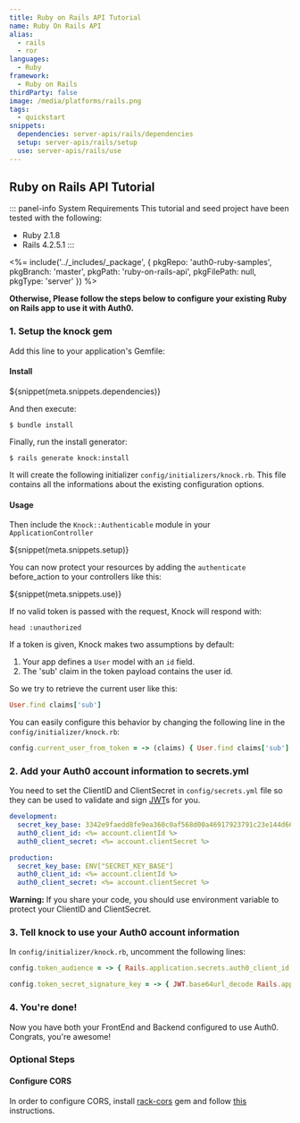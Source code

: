 ```yaml
---
title: Ruby on Rails API Tutorial
name: Ruby On Rails API
alias:
  - rails
  - ror
languages:
  - Ruby
framework:
  - Ruby on Rails
thirdParty: false
image: /media/platforms/rails.png
tags:
  - quickstart
snippets:
  dependencies: server-apis/rails/dependencies
  setup: server-apis/rails/setup
  use: server-apis/rails/use
---
```


## Ruby on Rails API Tutorial

::: panel-info System Requirements
This tutorial and seed project have been tested with the following:
* Ruby 2.1.8
* Rails 4.2.5.1
:::

<%= include('../_includes/_package', {
  pkgRepo: 'auth0-ruby-samples',
  pkgBranch: 'master',
  pkgPath: 'ruby-on-rails-api',
  pkgFilePath: null,
  pkgType: 'server'
}) %>

**Otherwise, Please follow the steps below to configure your existing Ruby on Rails app to use it with Auth0.**

### 1. Setup the knock gem

Add this line to your application's Gemfile:

#### Install

${snippet(meta.snippets.dependencies)}

And then execute:

    $ bundle install

Finally, run the install generator:

    $ rails generate knock:install

It will create the following initializer `config/initializers/knock.rb`.
This file contains all the informations about the existing configuration options.

#### Usage

Then include the `Knock::Authenticable` module in your `ApplicationController`

${snippet(meta.snippets.setup)}

You can now protect your resources by adding the `authenticate` before_action
to your controllers like this:

${snippet(meta.snippets.use)}

If no valid token is passed with the request, Knock will respond with:

```
head :unauthorized
```

If a token is given, Knock makes two assumptions by default:

1. Your app defines a `User` model with an `id` field.
2. The 'sub' claim in the token payload contains the user id.

So we try to retrieve the current user like this:

```ruby
User.find claims['sub']
```

You can easily configure this behavior by changing the following line in the `config/initializer/knock.rb`:

```ruby
config.current_user_from_token = -> (claims) { User.find claims['sub'] }
```

### 2. Add your Auth0 account information to secrets.yml

You need to set the ClientID and ClientSecret in `config/secrets.yml` file so they can be used to validate and sign [JWT](/jwt)s for you.

```yaml
development:
  secret_key_base: 3342e9faedd8fe9ea360c0af568d00a46917923791c23e144d66849b272d2ff63e743f9bb209dab7d6e732bb5f919e46e3fe552b8919140805bb89c346e68876,
  auth0_client_id: <%= account.clientId %>
  auth0_client_secret: <%= account.clientSecret %>

production:
  secret_key_base: ENV["SECRET_KEY_BASE"]
  auth0_client_id: <%= account.clientId %>
  auth0_client_secret: <%= account.clientSecret %>
```

**Warning:**
If you share your code, you should use environment variable to protect your ClientID and ClientSecret.

### 3. Tell knock to use your Auth0 account information

In `config/initializer/knock.rb`, uncomment the following lines:

```ruby
config.token_audience = -> { Rails.application.secrets.auth0_client_id }
```

```ruby
config.token_secret_signature_key = -> { JWT.base64url_decode Rails.application.secrets.auth0_client_secret }
```

### 4. You're done!

Now you have both your FrontEnd and Backend configured to use Auth0. Congrats, you're awesome!

### Optional Steps
#### Configure CORS

In order to configure CORS, install [rack-cors](https://github.com/cyu/rack-cors) gem and follow [this](https://github.com/cyu/rack-cors#rails) instructions. 